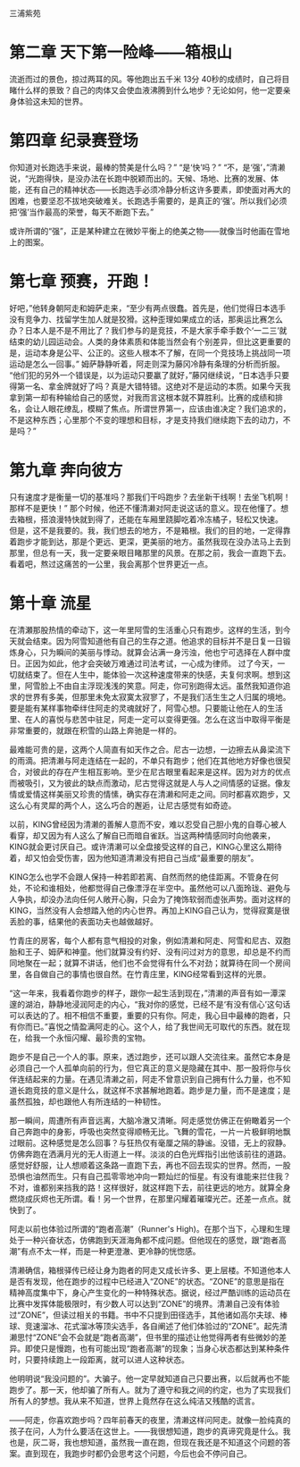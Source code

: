 三浦紫苑

# 第二章 天下第一险峰——箱根山
流逝而过的景色，掠过两耳的风。等他跑出五千米 13分 40秒的成绩时，自己将目睹什么样的景致？自己的肉体又会使血液沸腾到什么地步？无论如何，他一定要亲身体验这未知的世界。

# 第四章 纪录赛登场
你知道对长跑选手来说，最棒的赞美是什么吗？” “是‘快’吗？” “不，是‘强’，”清濑说，“光跑得快，是没办法在长跑中脱颖而出的。天候、场地、比赛的发展、体能，还有自己的精神状态——长跑选手必须冷静分析这许多要素，即使面对再大的困难，也要坚忍不拔地突破难关。长跑选手需要的，是真正的‘强’。所以我们必须把‘强’当作最高的荣誉，每天不断跑下去。”

或许所谓的“强”，正是某种建立在微妙平衡上的绝美之物——就像当时他画在雪地上的图案。

# 第七章 预赛，开跑！
好吧，”他转身朝阿走和姆萨走来，“至少有两点很蠢。首先是，他们觉得日本选手没有竞争力、找留学生加人就是狡猾。这种歪理如果成立的话，那奥运比赛怎么办？日本人是不是不用比了？我们参与的是竞技，不是大家手牵手数个‘一二三’就结束的幼儿园运动会。人类的身体素质和体能当然会有个别差异，但比这更重要的是，运动本身是公平、公正的。这些人根本不了解，在同一个竞技场上挑战同一项运动是怎么一回事。” 姆萨静静听着，阿走则深为藤冈冷静有条理的分析而折服。 “他们犯的另外一个错误是，以为运动只要臝了就好，”藤冈继续说，“日本选手只要得第一名、拿金牌就好了吗？真是大错特错。这绝对不是运动的本质。如果今天我拿到第一却有种输给自己的感觉，对我而言这根本就不算胜利。比赛的成绩和排名，会让人眼花缭乱，模糊了焦点。所谓世界第一，应该由谁决定？我们追求的，不是这种东西；心里那个不变的理想和目标，才是支持我们继续跑下去的动力，不是吗？”

# 第九章 奔向彼方
只有速度才是衡量一切的基准吗？那我们干吗跑步？去坐新干线啊！去坐飞机啊！那样不是更快！” 那个时候，他还不懂清濑对阿走说这话的意义。现在他懂了。想去箱根，搭浪漫特快就到得了，还能在车厢里跷脚吃着冷冻橘子，轻松又快速。 但是，这不是我要的。我，我们想去的地方，不是箱根。我们的目的地，一定得靠着跑步才能到达，那是个更远、更深，更美丽的地方。虽然我现在没办法马上去到那里，但总有一天，我一定要亲眼目睹那里的风景。在那之前，我会一直跑下去。看着吧，熬过这痛苦的一公里，我会离那个世界更近一点。

# 第十章 流星
在清瀬那股热情的牵动下，这一年里阿雪的生活重心只有跑步。这样的生活，到今天就会结束。因为阿雪知道他有自己的生存之道。他追求的目标并不是日复一日锻炼身心，只为瞬间的美丽与悸动。就算会沾满一身污浊，他也宁可选择在人群中度日。正因为如此，他才会突破万难通过司法考试，一心成为律师。 过了今天，一切就结束了。但在人生中，能体验一次这种速度带来的快感，夫复何求啊。想到这里，阿雪脸上不由自主浮现浅浅的笑意。阿走，你可别跑得太远。虽然我知道你追求的世界有多美，但那里未免太寂寞太寂寥了，不是我们活生生之人归属的境地。 要是能有某样事物牵绊住阿走的灵魂就好了，阿雪心想。只要能让他在人的生活里、在人的喜悦与悲苦中驻足，阿走一定可以变得更强。怎么在这当中取得平衡是非常重要的，就跟在积雪的山路上奔驰是一样的。

最难能可贵的是，这两个人简直有如天作之合。尼古一边想，一边擦去从鼻梁流下的雨滴。把清濑与阿走连结在一起的，不单只有跑步；他们在其他地方好像也很契合，对彼此的存在产生相互影响。至少在尼古眼里看起来是这样。因为对方的优点而被吸引，又为彼此的缺点而激动，尼古觉得这就是人与人之间情感的证据。像友情或爱情这样美丽又珍贵的情愫，确实存在清濑和阿走之间。同时都喜欢跑步，又这么心有灵犀的两个人，这么巧合的邂逅，让尼古感觉有如奇迹。

以前，KING曾经因为清濑的善解人意而不安，难以忍受自己胆小鬼的自尊心被人看穿，却又因为有人这么了解自已而暗自雀跃。当这两种情感同时向他袭来，KING就会更讨厌自己。或许清濑可以全盘接受这样的自己，KING心里这么期待着，却又怕会受伤害，因为他知道清濑没有把自己当成“最重要的朋友”。

KING怎么也学不会跟人保持一种若即若离、自然而然的绝佳距离。不管身在何处，不论和谁相处，他都觉得自己像漂浮在半空中。虽然他可以八面玲珑、避免与人争执，却没办法向任何人敞开心胸，只会为了掩饰软弱而虚张声势。面对这样的KING，当然没有人会想踏入他的内心世界。再加上KING自己认为，觉得寂寞是很丢脸的事，结果他的表面功夫也越做越好。

竹青庄的房客，每个人都有意气相投的对象，例如清濑和阿走、阿雪和尼古、双胞胎和王子、姆萨和神童。他们就算没有约好、没有问过对方的意思，却总是不约而同地聚在一起；就算不讲话，他们也不会觉得有什么不对劲；就算待在同一个房间里，各自做自己的事情也很自然。在竹青庄里，KING经常看到这样的光景。

“这一年来，我看着你跑步的样子，跟你一起生活到现在，”清濑的声音有如一潭深邃的湖泊，静静地浸润阿走的内心，“我对你的感觉，已经不是‘有没有信心’这句话可以表达的了。相不相信不重要，重要的只有你。阿走，我心目中最棒的跑者，只有你而已。”喜悦之情盈满阿走的心。这个人，给了我世间无可取代的东西。就在现在，给我一个永恒闪耀、最珍贵的宝物。

跑步不是自己一个人的事。原来，透过跑步，还可以跟人交流往来。虽然它本身是必须自己一个人孤单向前的行为，但它真正的意义是隐藏在其中、那一股将你与伙伴连结起来的力量。在遇见清濑之前，阿走不曾意识到自己拥有什么力量，也不知道长跑竞技的意义是什么，就这样不求甚解地跑着。跑步是力量，而不是速度；是虽然孤独，却也跟他人有所连结的一种韧性。

那一瞬间，周遭所有声音远离，大脑冷澈又清晰。阿走感觉仿佛正在俯瞰着另一个自己奔跑中的身影，呼吸也突然变得顺畅无比。飞舞的雪花，一片一片极鲜明地飘过眼前。这种感觉是怎么回事？与狂热仅有毫厘之隔的静谧。没错，无上的寂静。仿佛奔跑在洒满月光的无人街道上一样。淡淡的白色光辉指引出他该前往的道路。感觉好舒服，让人想顺着这条路一直跑下去，再也不回去现实的世界。然而，一股恐惧也油然而生。只有自己孤零零地冲向一颗灿烂的恒星。有没有谁能来拦住我？不对，谁都别来挡我的路！这样很好，就这样跑下去，前往更远的地方。就算全身燃烧成灰烬也无所谓。看！另一个世界，在那里闪耀着璀璨光芒。还差一点点。就快到了。

阿走以前也体验过所谓的“跑者高潮”（Runner's High)。在那个当下，心理和生理处于一种兴奋状态，仿佛跑到天涯海角都不成问题。但他现在的感觉，跟“跑者高潮”有点不太一样，而是一种更澄澈、更冷静的恍惚感。

清濑确信，箱根驿传已经让身为跑者的阿走又成长许多、更上层楼。不知道他本人是否有发现，他在跑步的过程中已经进入“ZONE”的状态。“ZONE”的意思是指在精神高度集中下，身心产生变化的一种特殊状态。据说，经过严酷训练的运动员在比赛中发挥体能极限时，有少数人可以达到“ZONE”的境界。清濑自己没有体验过“ZONE”，但读过相关的书籍。书中不只提到田径选手，其他诸如高尔夫球、棒球、竞速溜冰、花式溜冰等顶尖选手，各自阐述了他们体验过的“ZONE”。起先清濑思忖“ZONE”会不会就是“跑者高潮”，但书里的描述让他觉得两者有些微妙的差异。即使只是慢跑，也有可能出现“跑者高潮”的现象；当身心状态都达到某种条件时，只要持续跑上一段距离，就可以进人这种状态。

他明明说“我没问题的”。大骗子。他一定早就知道自己只要出赛，以后就再也不能跑步了。那一天，他却骗了所有人。就为了遵守和我之间的约定，也为了实现我们所有人的梦想。我从来不知道，世界上竟然存在这么纯洁又残酷的谎言。

——阿走，你喜欢跑步吗？四年前春天的夜里，清濑这样问阿走。就像一脸纯真的孩子在问，人为什么要活在这世上。——我很想知道，跑步的真谛究竟是什么。我也是，灰二哥，我也想知道，虽然我一直在跑，但现在我还是不知道这个问题的答案。直到现在，我跑步时都仍会思考这个问题，今后也会不停问自己。
